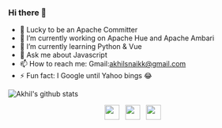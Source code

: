 ### Hi there 👋
- 🌱 Lucky to be an Apache Committer
- 🔭 I’m currently working on Apache Hue and Apache Ambari
- 📗 I’m currently learning Python & Vue
- 💬 Ask me about Javascript
- 📫 How to reach me: Gmail:akhilsnaikk@gmail.com
- ⚡ Fun fact: I Google until Yahoo bings 😂

![Akhil's github stats](https://github-readme-stats.vercel.app/api?username=akhilsnaik&show_icons=true&theme=gruvbox)

<p align='center'>
<a href="https://twitter.com/akhilsnaik"><img height="30" src="https://github.com/WaylonWalker/WaylonWalker/blob/main/icon/twitter.png?raw=true"></a>&nbsp;&nbsp;
<a href="https://www.instagram.com/akhilsnaik/"><img height="30" src="https://github.com/WaylonWalker/WaylonWalker/blob/main/icon/instagram.jpg?raw=true"></a>&nbsp;&nbsp;
<a href="https://www.linkedin.com/in/akhilsnaik/"><img height="30" src="https://github.com/WaylonWalker/WaylonWalker/blob/main/icon/linkedin.png?raw=true"></a>
</p>
